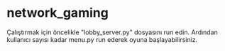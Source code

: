 # network_gaming

Çalıştırmak için öncelikle "lobby_server.py" dosyasını run edin. Ardından kullanıcı sayısı kadar menu.py run ederek oyuna başlayabilirsiniz.
